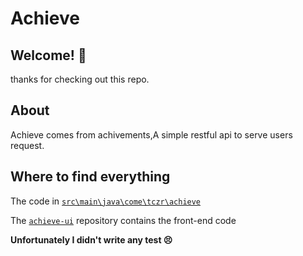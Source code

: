 # Achieve

## Welcome! 👋
thanks for checking out this repo.

## About
Achieve comes from achivements,A simple restful api to serve users request.

## Where to find everything 
 
 The code in [`src\main\java\come\tczr\achieve`](https://github.com/Tczr/achieve/tree/main/src/main/java/com/tczr/achieve)
 
 The [`achieve-ui`](https://github.com/Tczr/achieve-ui) repository contains the front-end code 

 
 **Unfortunately I didn't write any test 😣**
 
